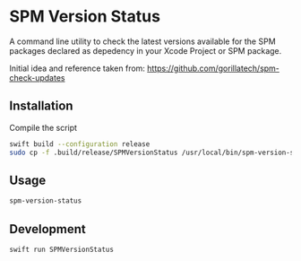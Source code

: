 # SPM Version Status

A command line utility to check the latest versions available for the SPM packages declared as depedency in your Xcode Project or SPM package.

Initial idea and reference taken from: https://github.com/gorillatech/spm-check-updates

## Installation

Compile the script
```bash
swift build --configuration release
sudo cp -f .build/release/SPMVersionStatus /usr/local/bin/spm-version-status
```

## Usage

```bash
spm-version-status
```

## Development

```bash
swift run SPMVersionStatus
```
